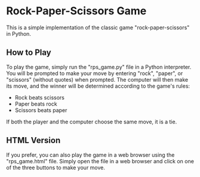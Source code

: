 <!DOCTYPE html>
<html lang="en">
<head>
    <meta charset="UTF-8">
    <title>Rock-Paper-Scissors Game - README</title>
</head>
<body>
    <h1>Rock-Paper-Scissors Game</h1>
    <p>This is a simple implementation of the classic game "rock-paper-scissors" in Python.</p>
    <h2>How to Play</h2>
    <p>To play the game, simply run the "rps_game.py" file in a Python interpreter. You will be prompted to make your move by entering "rock", "paper", or "scissors" (without quotes) when prompted. The computer will then make its move, and the winner will be determined according to the game's rules:</p>
    <ul>
        <li>Rock beats scissors</li>
        <li>Paper beats rock</li>
        <li>Scissors beats paper</li>
    </ul>
    <p>If both the player and the computer choose the same move, it is a tie.</p>
    <h2>HTML Version</h2>
    <p>If you prefer, you can also play the game in a web browser using the "rps_game.html" file. Simply open the file in a web browser and click on one of the three buttons to make your move.</p>
</body>
</html>
